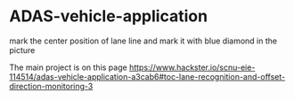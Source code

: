 # ADAS-vehicle-application
mark the center position of lane line and mark it with blue diamond in the picture

The main project is on this page
https://www.hackster.io/scnu-eie-114514/adas-vehicle-application-a3cab6#toc-lane-recognition-and-offset-direction-monitoring-3
